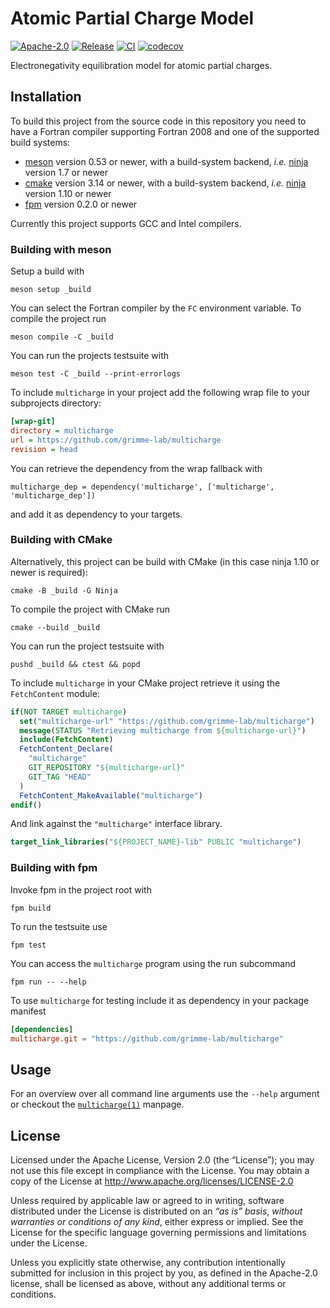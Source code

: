 # Atomic Partial Charge Model

[![Apache-2.0](https://img.shields.io/github/license/grimme-lab/multicharge)](LICENSE)
[![Release](https://img.shields.io/github/v/release/grimme-lab/multicharge)](https://github.com/grimme-lab/multicharge/releases/latest)
[![CI](https://github.com/grimme-lab/multicharge/workflows/CI/badge.svg)](https://github.com/grimme-lab/multicharge/actions)
[![codecov](https://codecov.io/gh/grimme-lab/multicharge/branch/main/graph/badge.svg)](https://codecov.io/gh/grimme-lab/multicharge)

Electronegativity equilibration model for atomic partial charges.


## Installation

To build this project from the source code in this repository you need to have
a Fortran compiler supporting Fortran 2008 and one of the supported build systems:
- [meson](https://mesonbuild.com) version 0.53 or newer, with
  a build-system backend, *i.e.* [ninja](https://ninja-build.org) version 1.7 or newer
- [cmake](https://cmake.org) version 3.14 or newer, with
  a build-system backend, *i.e.* [ninja](https://ninja-build.org) version 1.10 or newer
- [fpm](https://github.com/fortran-lang/fpm) version 0.2.0 or newer

Currently this project supports GCC and Intel compilers.


### Building with meson

Setup a build with

```
meson setup _build
```

You can select the Fortran compiler by the `FC` environment variable.
To compile the project run

```
meson compile -C _build
```

You can run the projects testsuite with

```
meson test -C _build --print-errorlogs
```

To include ``multicharge`` in your project add the following wrap file to your subprojects directory:

```ini
[wrap-git]
directory = multicharge
url = https://github.com/grimme-lab/multicharge
revision = head
```

You can retrieve the dependency from the wrap fallback with

```meson
multicharge_dep = dependency('multicharge', ['multicharge', 'multicharge_dep'])
```

and add it as dependency to your targets.


### Building with CMake

Alternatively, this project can be build with CMake (in this case ninja 1.10 or newer is required):

```
cmake -B _build -G Ninja
```

To compile the project with CMake run

```
cmake --build _build
```

You can run the project testsuite with

```
pushd _build && ctest && popd
```

To include ``multicharge`` in your CMake project retrieve it using the ``FetchContent`` module:

```cmake
if(NOT TARGET multicharge)
  set("multicharge-url" "https://github.com/grimme-lab/multicharge")
  message(STATUS "Retrieving multicharge from ${multicharge-url}")
  include(FetchContent)
  FetchContent_Declare(
    "multicharge"
    GIT_REPOSITORY "${multicharge-url}"
    GIT_TAG "HEAD"
  )
  FetchContent_MakeAvailable("multicharge")
endif()
```

And link against the ``"multicharge"`` interface library.

```cmake
target_link_libraries("${PROJECT_NAME}-lib" PUBLIC "multicharge")
```


### Building with fpm

Invoke fpm in the project root with

```
fpm build
```

To run the testsuite use

```
fpm test
```

You can access the ``multicharge`` program using the run subcommand

```
fpm run -- --help
```

To use ``multicharge`` for testing include it as dependency in your package manifest

```toml
[dependencies]
multicharge.git = "https://github.com/grimme-lab/multicharge"
```


## Usage

For an overview over all command line arguments use the ``--help`` argument or checkout the [``multicharge(1)``](man/multicharge.1.adoc) manpage.


## License

Licensed under the Apache License, Version 2.0 (the “License”);
you may not use this file except in compliance with the License.
You may obtain a copy of the License at
http://www.apache.org/licenses/LICENSE-2.0

Unless required by applicable law or agreed to in writing, software
distributed under the License is distributed on an *“as is” basis*,
*without warranties or conditions of any kind*, either express or implied.
See the License for the specific language governing permissions and
limitations under the License.

Unless you explicitly state otherwise, any contribution intentionally
submitted for inclusion in this project by you, as defined in the
Apache-2.0 license, shall be licensed as above, without any additional
terms or conditions.
